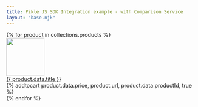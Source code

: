 ```yaml
---
title: Pikle JS SDK Integration example - with Comparison Service
layout: "base.njk"
---
```


<div class="product-list d-flex">
{% for product in collections.products %}
  <div class="product-card">
    <div>
      <div class="d-flex justify-center">
        <img src="{{ product.data.img | url }}" width="100" height="100">
      </div>
      <div>
        <a href="{{ product.url | url }}">{{ product.data.title }}</a>
      </div>
    </div>
    {% addtocart product.data.price, product.url, product.data.productId, true %}
  </div>
{% endfor %}
</div>